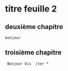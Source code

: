 # titre feuille 2

## deuxième chapitre

    bonjour

## troisième chapitre

     Bonjour bis  /ter *